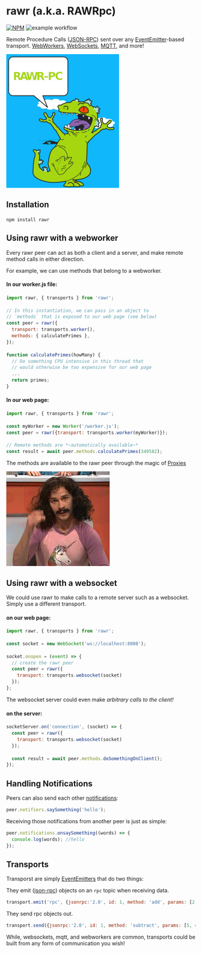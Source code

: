 # rawr (a.k.a. RAWRpc)

[![NPM](https://nodei.co/npm/rawr.png?compact=true)](https://nodei.co/npm/rawr/)  ![example workflow](https://github.com/iceddev/rawr/actions/workflows/workflow.yml/badge.svg)

Remote Procedure Calls ([JSON-RPC](https://www.jsonrpc.org/specification)) sent over any [EventEmitter](https://nodejs.org/dist/latest-v12.x/docs/api/events.html#events_class_eventemitter)-based transport.  [WebWorkers](/transports/worker), [WebSockets](/transports/websocket), [MQTT](/transports/mqtt), and more!

![RAWRpc](rawr.jpg)

## Installation

`npm install rawr`


## Using rawr with a webworker

Every rawr peer can act as both a client and a server, and make remote method calls in either direction.

For example, we can use methods that belong to a webworker.

#### In our worker.js file:
```javascript
import rawr, { transports } from 'rawr';

// In this instantiation, we can pass in an object to 
// `methods` that is exposed to our web page (see below)
const peer = rawr({
  transport: transports.worker(),
  methods: { calculatePrimes },
});

function calculatePrimes(howMany) {
  // Do something CPU intensive in this thread that
  // would otherwise be too expensive for our web page
  ...
  return primes;
}
```

#### In our web page:
```javascript
import rawr, { transports } from 'rawr';

const myWorker = new Worker('/worker.js');
const peer = rawr({transport: transports.worker(myWorker)});

// Remote methods are *~automatically available~*
const result = await peer.methods.calculatePrimes(349582);
```

The methods are available to the rawr peer through the magic of [Proxies](https://developer.mozilla.org/en-US/docs/Web/JavaScript/Reference/Global_Objects/Proxy)

![Magic](magic.gif)

## Using rawr with a websocket

We could use rawr to make calls to a remote server such as a websocket.
Simply use a different transport.

#### on our web page:
```javascript
import rawr, { transports } from 'rawr';

const socket = new WebSocket('ws://localhost:8080');

socket.onopen = (event) => {
  // create the rawr peer
  const peer = rawr({
    transport: transports.websocket(socket)
  });
};
```

The websocket server could even make *arbitrary calls to the client!*

#### on the server:
```javascript
socketServer.on('connection', (socket) => {
  const peer = rawr({ 
    transport: transports.websocket(socket) 
  });

  const result = await peer.methods.doSomethingOnClient();
});
```

## Handling Notifications

Peers can also send each other [notifications](https://www.jsonrpc.org/specification#notification):

```javascript
peer.notifiers.saySomething('hello');
```

Receiving those notifications from another peer is just as simple:
```javascript
peer.notifications.onsaySomething((words) => {
  console.log(words); //hello
});
```


## Transports

Transporst are simply [EventEmitters](https://nodejs.org/dist/latest-v12.x/docs/api/events.html#events_class_eventemitter) that do two things:

They emit ([json-rpc](https://www.jsonrpc.org/specification)) objects on an `rpc` topic when receiving data.
```javascript
transport.emit('rpc', {jsonrpc:'2.0', id: 1, method: 'add', params: [2, 3]});
```

They send rpc objects out.
```javascript
transport.send({jsonrpc:'2.0', id: 1, method: 'subtract', params: [5, 4]});
```

While, websockets, mqtt, and webworkers are common, transports could be built from any form of communication you wish!

